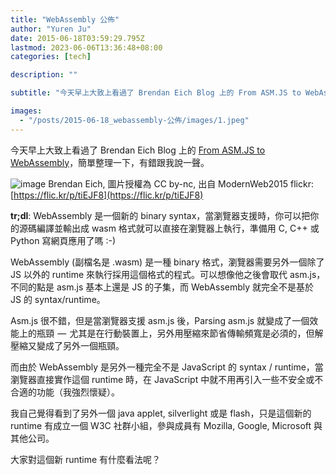 ```yaml
---
title: "WebAssembly 公佈"
author: "Yuren Ju"
date: 2015-06-18T03:59:29.795Z
lastmod: 2023-06-06T13:36:48+08:00
categories: [tech]

description: ""

subtitle: "今天早上大致上看過了 Brendan Eich Blog 上的 From ASM.JS to WebAssembly，簡單整理一下，有錯跟我說一聲。"

images:
  - "/posts/2015-06-18_webassembly-公佈/images/1.jpeg"
---
```


今天早上大致上看過了 Brendan Eich Blog 上的 [From ASM.JS to WebAssembly](https://brendaneich.com/2015/06/from-asm-js-to-webassembly/)，簡單整理一下，有錯跟我說一聲。

![image](/posts/2015-06-18_webassembly-公佈/images/1.jpeg#layoutTextWidth)
Brendan Eich, 圖片授權為 CC by-nc, 出自 ModernWeb2015 flickr: [https://flic.kr/p/tiEJF8](https://flic.kr/p/tiEJF8)

**tr;dl**: WebAssembly 是一個新的 binary syntax，當瀏覽器支援時，你可以把你的源碼編譯並輸出成 wasm 格式就可以直接在瀏覽器上執行，準備用 C, C++ 或 Python 寫網頁應用了嗎 :-)

WebAssembly (副檔名是 .wasm) 是一種 binary 格式，瀏覽器需要另外一個除了 JS 以外的 runtime 來執行採用這個格式的程式。可以想像他之後會取代 asm.js，不同的點是 asm.js 基本上還是 JS 的子集，而 WebAssembly 就完全不是基於 JS 的 syntax/runtime。

Asm.js 很不錯，但是當瀏覽器支援 asm.js 後，Parsing asm.js 就變成了一個效能上的瓶頸  —  尤其是在行動裝置上，另外用壓縮來節省傳輸頻寬是必須的，但解壓縮又變成了另外一個瓶頸。

而由於 WebAssembly 是另外一種完全不是 JavaScript 的 syntax / runtime，當瀏覽器直接實作這個 runtime 時，在 JavaScript 中就不用再引入一些不安全或不合適的功能（我強烈懷疑）。

我自己覺得看到了另外一個 java applet, silverlight 或是 flash，只是這個新的 runtime 有成立一個 W3C 社群小組，參與成員有 Mozilla, Google, Microsoft 與其他公司。

大家對這個新 runtime 有什麼看法呢？
